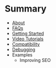 # Summary

* [About](README.md)
* [FAQs](faqs.md)
* [Getting Started](getting_started.md)
* [Video Tutorials](video_tutorials.md)
* [Compatibility](compatibility.md)
* [Debugging](debugging.md)
* Examples
   * Improving SEO

